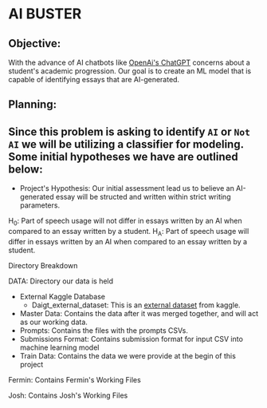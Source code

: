 # AI BUSTER

## Objective:

With the advance of AI chatbots like [OpenAi's ChatGPT](https://chat.openai.com/) concerns about a student's academic progression. Our goal is to create an ML model that is capable of identifying essays that are AI-generated. 



## Planning:

## Since this problem is asking to identify `AI` or `Not AI` we will be utilizing a classifier for modeling. Some initial hypotheses we have are outlined below:

* Project's Hypothesis:
Our initial assessment lead  us to believe an AI-generated essay will be structed and written within strict writing parameters.


H<SUB>0</SUB>: Part of speech usage will not differ in essays written by an AI when compared to an essay written by a student. <BK>
H<SUB>A</SUB>: Part of speech usage will differ in essays written by an AI when compared to an essay written by a student.

Directory Breakdown

DATA: Directory our data is held

- External Kaggle Database
    - Daigt_external_dataset: This is an [external dataset](https://www.kaggle.com/datasets/alejopaullier/daigt-external-dataset) from kaggle.
- Master Data: Contains the data after it was merged together, and will act as our working data.
- Prompts: Contains the files with the prompts CSVs. 
- Submissions Format: Contains submission format for input CSV into machine learning  model
- Train Data: Contains the data we were provide at the begin of this project

Fermin: Contains Fermin's Working Files 

Josh: Contains Josh's Working Files
